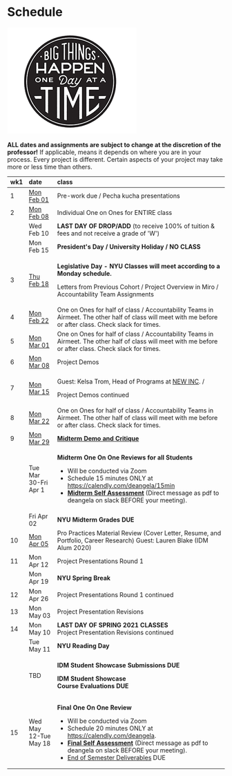# Schedule

![Big Things Happen 1 Day At A tTime Illustration by Jolby from gettoworkbook](../.gitbook/assets/gettoworkbook_big_things.png)

**ALL dates and assignments are subject to change at the discretion of the professor!** If applicable, means it depends on where you are in your process. Every project is different. Certain aspects of your project may take more or less time than others.

<table>
  <thead>
    <tr>
      <th style="text-align:left">wk1</th>
      <th style="text-align:left">date</th>
      <th style="text-align:left">class</th>
    </tr>
  </thead>
  <tbody>
    <tr>
      <td style="text-align:left">1</td>
      <td style="text-align:left"><a href="week1_detail.md">Mon Feb 01</a>
      </td>
      <td style="text-align:left">Pre-work due / Pecha kucha presentations</td>
    </tr>
    <tr>
      <td style="text-align:left">2</td>
      <td style="text-align:left"><a href="week2_detail.md">Mon Feb 08</a>
      </td>
      <td style="text-align:left">Individual One on Ones for ENTIRE class</td>
    </tr>
    <tr>
      <td style="text-align:left"></td>
      <td style="text-align:left">Wed Feb 10</td>
      <td style="text-align:left"><b>LAST DAY OF DROP/ADD</b> (to receive 100% of tuition &amp; fees and
        not receive a grade of &apos;W&apos;)</td>
    </tr>
    <tr>
      <td style="text-align:left"></td>
      <td style="text-align:left">Mon Feb 15</td>
      <td style="text-align:left"><b>President&apos;s Day / University Holiday / NO CLASS</b>
      </td>
    </tr>
    <tr>
      <td style="text-align:left">3</td>
      <td style="text-align:left"><a href="week3_detail.md">Thu Feb 18</a>
      </td>
      <td style="text-align:left">
        <p><b>Legislative Day - NYU Classes will meet according to a Monday schedule.</b>
        </p>
        <p>Letters from Previous Cohort / Project Overview in Miro / Accountability
          Team Assignments</p>
      </td>
    </tr>
    <tr>
      <td style="text-align:left">4</td>
      <td style="text-align:left"><a href="week4_detail.md">Mon Feb 22</a>
      </td>
      <td style="text-align:left">One on Ones for half of class / Accountability Teams in Airmeet. The other
        half of class will meet with me before or after class. Check slack for
        times.</td>
    </tr>
    <tr>
      <td style="text-align:left">5</td>
      <td style="text-align:left"><a href="week5_detail.md">Mon Mar 01</a>
      </td>
      <td style="text-align:left">One on Ones for half of class / Accountability Teams in Airmeet. The other
        half of class will meet with me before or after class. Check slack for
        times.
        <br />
      </td>
    </tr>
    <tr>
      <td style="text-align:left">6</td>
      <td style="text-align:left"><a href="week6_detail.md">Mon Mar 08</a>
      </td>
      <td style="text-align:left">Project Demos</td>
    </tr>
    <tr>
      <td style="text-align:left">7</td>
      <td style="text-align:left"><a href="week7_detail.md">Mon Mar 15</a>
      </td>
      <td style="text-align:left">
        <p>Guest: Kelsa Trom, Head of Programs at <a href="https://www.newinc.org/our-story">NEW INC</a>.
          /</p>
        <p>Project Demos continued</p>
      </td>
    </tr>
    <tr>
      <td style="text-align:left">8</td>
      <td style="text-align:left"><a href="week8_detail.md">Mon Mar 22</a>
      </td>
      <td style="text-align:left">One on Ones for half of class / Accountability Teams in Airmeet. The other
        half of class will meet with me before or after class. Check slack for
        times.</td>
    </tr>
    <tr>
      <td style="text-align:left">9</td>
      <td style="text-align:left"><a href="week9_detail.md">Mon Mar 29</a>
      </td>
      <td style="text-align:left"><a href="../critiques-demos-presentations-and-exhibition/midterm-project-demo-instructions.md"><b>Midterm Demo and Critique</b></a>
      </td>
    </tr>
    <tr>
      <td style="text-align:left"></td>
      <td style="text-align:left">Tue Mar 30-Fri Apr 1</td>
      <td style="text-align:left">
        <p></p>
        <p><b>Midterm One On One Reviews for all Students</b>
        </p>
        <ul>
          <li>Will be conducted via Zoom</li>
          <li>Schedule 15 minutes ONLY at <a href="https://calendly.com/deangela/15min">https://calendly.com/deangela/15min</a>
          </li>
          <li><a href="../end_of_semester_deliverables/midterm_self_assessment.md"><b>Midterm Self Assessment</b></a> (Direct
            message as pdf to deangela on slack BEFORE your meeting).</li>
        </ul>
      </td>
    </tr>
    <tr>
      <td style="text-align:left"></td>
      <td style="text-align:left">Fri Apr 02</td>
      <td style="text-align:left"><b>NYU Midterm Grades DUE</b>
      </td>
    </tr>
    <tr>
      <td style="text-align:left">10</td>
      <td style="text-align:left"><a href="week10_detail.md">Mon Apr 05</a>
      </td>
      <td style="text-align:left">Pro Practices Material Review (Cover Letter, Resume, and Portfolio, Career
        Research) Guest: Lauren Blake (IDM Alum 2020)</td>
    </tr>
    <tr>
      <td style="text-align:left">11</td>
      <td style="text-align:left">Mon Apr 12</td>
      <td style="text-align:left">Project Presentations Round 1</td>
    </tr>
    <tr>
      <td style="text-align:left"></td>
      <td style="text-align:left">Mon Apr 19</td>
      <td style="text-align:left"><b>NYU Spring Break</b>
      </td>
    </tr>
    <tr>
      <td style="text-align:left">12</td>
      <td style="text-align:left">Mon Apr 26</td>
      <td style="text-align:left">Project Presentations Round 1 continued</td>
    </tr>
    <tr>
      <td style="text-align:left">13</td>
      <td style="text-align:left">Mon May 03</td>
      <td style="text-align:left">Project Presentation Revisions</td>
    </tr>
    <tr>
      <td style="text-align:left">14</td>
      <td style="text-align:left">Mon May 10</td>
      <td style="text-align:left"><b>LAST DAY OF SPRING 2021 CLASSES<br /></b>Project Presentation Revisions
        continued</td>
    </tr>
    <tr>
      <td style="text-align:left"></td>
      <td style="text-align:left">Tue May 11</td>
      <td style="text-align:left"><b>NYU Reading Day </b>
      </td>
    </tr>
    <tr>
      <td style="text-align:left"></td>
      <td style="text-align:left">TBD</td>
      <td style="text-align:left">
        <p><b>IDM Student Showcase Submissions DUE</b>
        </p>
        <p><b>IDM Student Showcase<br />Course Evaluations DUE</b>
        </p>
      </td>
    </tr>
    <tr>
      <td style="text-align:left">15</td>
      <td style="text-align:left">Wed May 12-Tue May 18</td>
      <td style="text-align:left">
        <p> <b>Final One On One Review</b>
        </p>
        <ul>
          <li>Will be conducted via Zoom</li>
          <li>Schedule 20 minutes ONLY at <a href="https://calendly.com/deangela">https://calendly.com/deangela</a>.</li>
          <li><a href="../end_of_semester_deliverables/final_self_assessment.md"><b>Final Self Assessment</b></a> (Direct
            message as pdf to deangela on slack BEFORE your meeting).</li>
          <li><a href="../end_of_semester_deliverables/">End of Semester Deliverables</a> DUE</li>
        </ul>
        <p></p>
      </td>
    </tr>
  </tbody>
</table>

